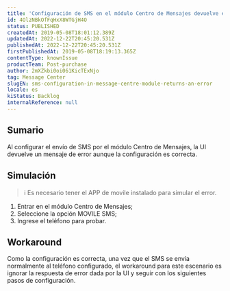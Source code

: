 ```yaml
---
title: 'Configuración de SMS en el módulo Centro de Mensajes devuelve error.'
id: 4OlzNBkOfFqHxX8WTGjH4O
status: PUBLISHED
createdAt: 2019-05-08T18:01:12.389Z
updatedAt: 2022-12-22T20:45:20.531Z
publishedAt: 2022-12-22T20:45:20.531Z
firstPublishedAt: 2019-05-08T18:19:13.365Z
contentType: knownIssue
productTeam: Post-purchase
author: 2mXZkbi0oi061KicTExNjo
tag: Message Center
slugEN: sms-configuration-in-message-centre-module-returns-an-error
locale: es
kiStatus: Backlog
internalReference: null
---
```


## Sumario

Al configurar el envío de SMS por el módulo Centro de Mensajes, la UI devuelve un mensaje de error aunque la configuración es correcta.

## Simulación

>ℹ️ Es necesario tener el APP de movile instalado para simular el error.

 1. Entrar en el módulo Centro de Mensajes;
 2. Seleccione la opción MOVILE SMS;
 3. Ingrese el teléfono para probar.

## Workaround

Como la configuración es correcta, una vez que el SMS se envía normalmente al teléfono configurado, el workaround para este escenario es ignorar la respuesta de error dada por la UI y seguir con los siguientes pasos de configuración.

